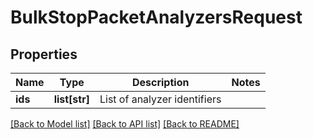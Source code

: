 # BulkStopPacketAnalyzersRequest

## Properties
Name | Type | Description | Notes
------------ | ------------- | ------------- | -------------
**ids** | **list[str]** | List of analyzer identifiers | 

[[Back to Model list]](../README.md#documentation-for-models) [[Back to API list]](../README.md#documentation-for-api-endpoints) [[Back to README]](../README.md)


